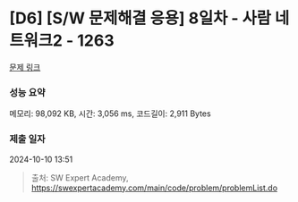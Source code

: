 # [D6] [S/W 문제해결 응용] 8일차 - 사람 네트워크2 - 1263 

[문제 링크](https://swexpertacademy.com/main/code/problem/problemDetail.do?contestProbId=AV18P2B6Iu8CFAZN) 

### 성능 요약

메모리: 98,092 KB, 시간: 3,056 ms, 코드길이: 2,911 Bytes

### 제출 일자

2024-10-10 13:51



> 출처: SW Expert Academy, https://swexpertacademy.com/main/code/problem/problemList.do